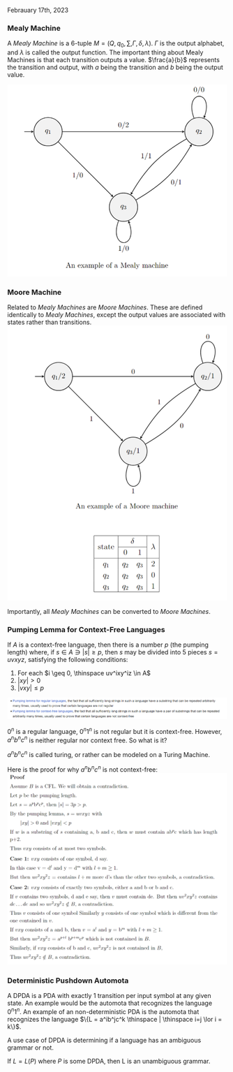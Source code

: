 Febrauary 17th, 2023

### Mealy Machine

A *Mealy Machine* is a 6-tuple $M = \left ( Q, q_0, \sum, \Gamma, \delta, \lambda \right)$. $\Gamma$ is the output alphabet, and $\lambda$ is called the output function. The important thing about Mealy Machines is that each transition outputs a value. $\frac{a}{b}$ represents the transition and output, with $a$ being the transition and $b$ being the output value.

![example](images/mealy.png)

### Moore Machine

Related to *Mealy Machines* are *Moore Machines*. These are defined identically to *Mealy Machines*, except the output values are associated with states rather than transitions.
![example](images/moore.png)

Importantly, all *Mealy Machines* can be converted to *Moore Machines*.

### Pumping Lemma for Context-Free Languages

If $A$ is a  context-free language, then there is a number $p$ (the pumping length) where, if $s \in A \ni |s| \geq p$, then $s$ may be divided into 5 pieces $s = uvxyz$, satisfying the following conditions:

1. For each $i \geq 0, \thinspace uv^ixy^iz \in A$
2. $|xy| > 0$
3. $|vxy| \leq p$ 

![examples](images/pumping_lemma.png)

$0^n$ is a regular language, $0^n1^n$ is not regular but it is context-free. However, $a^nb^nc^n$ is neither regular nor context free. So what is it?

$a^nb^nc^n$ is called turing, or rather can be modeled on a Turing Machine. 

Here is the proof for why $a^nb^nc^n$ is not context-free:
![examples](images/cfl_proof.png)

### Deterministic Pushdown Automota

A DPDA is a PDA with exactly 1 transition per input symbol at any given state. An example would be the automota that recognizes the language $0^n1^n$. An example of an non-deterministic PDA is the automota that recognizes the language $\{L = a^ib^jc^k \thinspace | \thinspace i=j \lor i = k\}$.

A use case of DPDA is determining if a language has an ambiguous grammar or not.

If $L = L(P)$ where $P$ is some DPDA, then L is an unambiguous grammar.